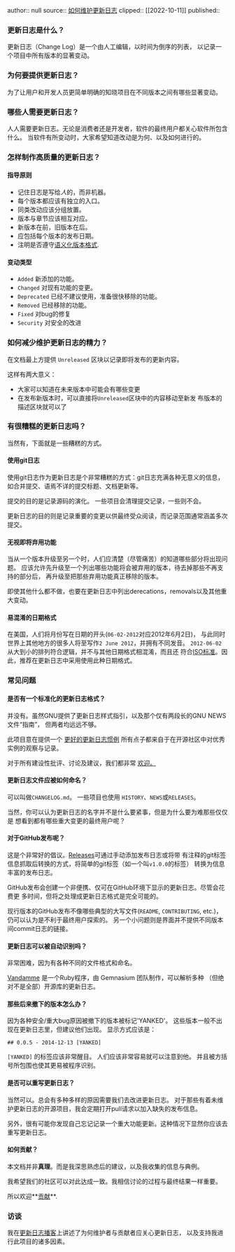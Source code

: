 author:: null
source:: [如何维护更新日志](https://keepachangelog.com/zh-CN/1.0.0/)
clipped:: [[2022-10-11]]
published:: 

### [](#what)更新日志是什么？

更新日志（Change Log）是一个由人工编辑，以时间为倒序的列表， 以记录一个项目中所有版本的显著变动。

### [](#why)为何要提供更新日志？

为了让用户和开发人员更简单明确的知晓项目在不同版本之间有哪些显著变动。

### [](#who)哪些人需要更新日志？

人人需要更新日志。无论是消费者还是开发者，软件的最终用户都关心软件所包含什么。 当软件有所变动时，大家希望知道改动是为何、以及如何进行的。

### [](#how)怎样制作高质量的更新日志？

#### [](#principles)指导原则

-   记住日志是写给*人*的，而非机器。
-   每个版本都应该有独立的入口。
-   同类改动应该分组放置。
-   版本与章节应该相互对应。
-   新版本在前，旧版本在后。
-   应包括每个版本的发布日期。
-   注明是否遵守[语义化版本格式](https://semver.org/).

#### 变动类型

-   `Added` 新添加的功能。
-   `Changed` 对现有功能的变更。
-   `Deprecated` 已经不建议使用，准备很快移除的功能。
-   `Removed` 已经移除的功能。
-   `Fixed` 对bug的修复
-   `Security` 对安全的改进

### [](#effort)如何减少维护更新日志的精力？

在文档最上方提供 `Unreleased` 区块以记录即将发布的更新内容。

这样有两大意义：

-   大家可以知道在未来版本中可能会有哪些变更
-   在发布新版本时，可以直接将`Unreleased`区块中的内容移动至新发 布版本的描述区块就可以了

### [](#bad-practices)有很糟糕的更新日志吗？

当然有，下面就是一些糟糕的方式。

#### [](#log-diffs)使用git日志

使用git日志作为更新日志是个非常糟糕的方式：git日志充满各种无意义的信息， 如合并提交、语焉不详的提交标题、文档更新等。

提交的目的是记录源码的演化。 一些项目会清理提交记录，一些则不会。

更新日志的目的则是记录重要的变更以供最终受众阅读，而记录范围通常涵盖多次提交。

#### [](#ignoring-deprecations)无视即将弃用功能

当从一个版本升级至另一个时，人们应清楚（尽管痛苦）的知道哪些部分将出现问题。 应该允许先升级至一个列出哪些功能将会被弃用的版本，待去掉那些不再支持的部分后， 再升级至把那些弃用功能真正移除的版本。

即使其他什么都不做，也要在更新日志中列出derecations，removals以及其他重大变动。

#### [](#confusing-dates)易混淆的日期格式

在美国，人们将月份写在日期的开头(`06-02-2012`对应2012年6月2日)， 与此同时世界上其他地方的很多人将至写作`2 June 2012`，并拥有不同发音。 `2012-06-02`从大到小的排列符合逻辑，并不与其他日期格式相混淆，而且还 符合[ISO标准](http://www.iso.org/iso/home/standards/iso8601.htm)。因此，推荐在更新日志中采用使用此种日期格式。

### [](#frequently-asked-questions)常见问题

#### [](#standard)是否有一个标准化的更新日志格式？

并没有。虽然GNU提供了更新日志样式指引，以及那个仅有两段长的GNU NEWS文件“指南”， 但两者均远远不够。

此项目意在提供一个 [更好的更新日志惯例](https://github.com/olivierlacan/keep-a-changelog/blob/master/CHANGELOG.md) 所有点子都来自于在开源社区中对优秀实例的观察与记录。

对于所有建设性批评、讨论及建议，我们都非常 [欢迎。](https://github.com/olivierlacan/keep-a-changelog/issues)

#### [](#filename)更新日志文件应被如何命名？

可以叫做`CHANGELOG.md`。 一些项目也使用 `HISTORY`、`NEWS`或`RELEASES`。

当然，你可以认为更新日志的名字并不是什么要紧事，但是为什么要为难那些仅仅是 想看到都有哪些重大变更的最终用户呢？

#### [](#github-releases)对于GitHub发布呢？

这是个非常好的倡议。[Releases](https://help.github.com/articles/creating-releases/)可通过手动添加发布日志或将带 有注释的git标签信息抓取后转换的方式，将简单的git标签（如一个叫`v1.0.0`的标签） 转换为信息丰富的发布日志。

GitHub发布会创建一个非便携、仅可在GitHub环境下显示的更新日志。尽管会花费更 多时间，但将之处理成更新日志格式是完全可能的。

现行版本的GitHub发布不像哪些典型的大写文件(`README`, `CONTRIBUTING`, etc.)，仍可以认为是不利于最终用户探索的。 另一个小问题则是界面并不提供不同版本间commit日志的链接。

#### [](#automatic)更新日志可以被自动识别吗？

非常困难，因为有各种不同的文件格式和命名。

[Vandamme](https://github.com/tech-angels/vandamme/) 是一个Ruby程序，由 Gemnasium 团队制作，可以解析多种 （但绝对不是全部）开源库的更新日志。

#### [](#yanked)那些后来撤下的版本怎么办？

因为各种安全/重大bug原因被撤下的版本被标记'YANKED'。 这些版本一般不出现在更新日志里，但建议他们出现。 显示方式应该是：

`## 0.0.5 - 2014-12-13 [YANKED]`

`[YANKED]` 的标签应该非常醒目。 人们应该非常容易就可以注意到他。 并且被方括号所包围也使其更易被程序识别。

#### [](#rewrite)是否可以重写更新日志？

当然可以。总会有多种多样的原因需要我们去改进更新日志。 对于那些有着未维护更新日志的开源项目，我会定期打开pull请求以加入缺失的发布信息。

另外，很有可能你发现自己忘记记录一个重大功能更新。这种情况下显然你应该去重写更新日志。

#### [](#contribute)如何贡献？

本文档并非**真理**。而是我深思熟虑后的建议，以及我收集的信息与典例。

我希望我们的社区可以对此达成一致。我相信讨论的过程与最终结果一样重要。

所以欢迎**[贡献](https://github.com/olivierlacan/keep-a-changelog)**.

### 访谈

我在[更新日志播客](https://changelog.com/podcast/127)上讲述了为何维护者与贡献者应关心更新日志， 以及支持我进行此项目的诸多因素。